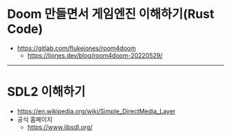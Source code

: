 # Doom 만들면서 게임엔진 이해하기(Rust Code)
- https://gitlab.com/flukejones/room4doom
  - https://ljones.dev/blog/room4doom-20220529/

<hr>

# SDL2 이해하기
- https://en.wikipedia.org/wiki/Simple_DirectMedia_Layer
- 공식 홈페이지
  - https://www.libsdl.org/

